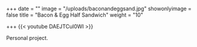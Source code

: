+++
date = ""
image = "/uploads/baconandeggsand.jpg"
showonlyimage = false
title = "Bacon & Egg Half Sandwich"
weight = "10"

+++
{{< youtube DAEJTCuI0WI >}}

Personal project.